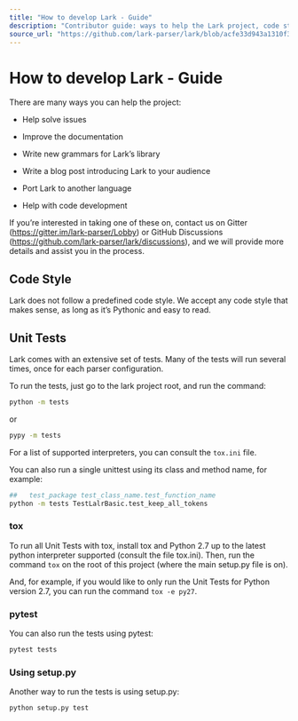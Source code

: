 ```yaml
---
title: "How to develop Lark - Guide"
description: "Contributor guide: ways to help the Lark project, code style guidance, and instructions for running the test-suite (tox, pytest, setup.py)."
source_url: "https://github.com/lark-parser/lark/blob/acfe33d943a1310f3ca26145eb2896bc5c4955c9/docs/how_to_develop.md"
---
```


# How to develop Lark - Guide

There are many ways you can help the project:

- Help solve issues

- Improve the documentation

- Write new grammars for Lark’s library

- Write a blog post introducing Lark to your audience

- Port Lark to another language

- Help with code development

If you’re interested in taking one of these on, contact us on Gitter (https://gitter.im/lark-parser/Lobby) or GitHub Discussions (https://github.com/lark-parser/lark/discussions), and we will provide more details and assist you in the process.

## Code Style

Lark does not follow a predefined code style.
We accept any code style that makes sense, as long as it’s Pythonic and easy to read.

## Unit Tests

Lark comes with an extensive set of tests. Many of the tests will run several times, once for each parser configuration.

To run the tests, just go to the lark project root, and run the command:

```bash
python -m tests

```

or

```bash
pypy -m tests

```

For a list of supported interpreters, you can consult the `tox.ini` file.

You can also run a single unittest using its class and method name, for example:

```bash
##   test_package test_class_name.test_function_name
python -m tests TestLalrBasic.test_keep_all_tokens

```

### tox

To run all Unit Tests with tox, install tox and Python 2.7 up to the latest python interpreter supported (consult the file tox.ini).
Then, run the command `tox` on the root of this project (where the main setup.py file is on).

And, for example, if you would like to only run the Unit Tests for Python version 2.7, you can run the command `tox -e py27`.

### pytest

You can also run the tests using pytest:

```bash
pytest tests

```

### Using setup.py

Another way to run the tests is using setup.py:

```bash
python setup.py test

```

